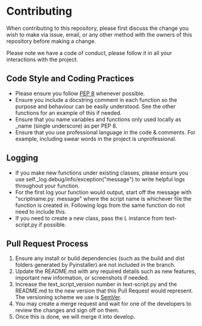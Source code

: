 # Contributing

When contributing to this repository, please first discuss the change you wish to make via issue,
email, or any other method with the owners of this repository before making a change. 

Please note we have a code of conduct, please follow it in all your interactions with the project.

## Code Style and Coding Practices

- Please ensure you follow [PEP 8](https://www.python.org/dev/peps/pep-0008/) whenever possible.
- Ensure you include a docstring comment in each function so the purpose and behaviour can be easily understood. See the other functions for an example of this if needed.
- Ensure that you name variables and functions only used locally as _name (single underscore) as per PEP 8. 
- Ensure that you use professional language in the code & comments. For example, including swear words in the project is unprofessional. 

## Logging

- If you make new functions under existing classes, please ensure you use self._log.debug/info/exception("message") to write helpful logs throughout your function.
- For the first log your function would output, start off the message with "scriptname.py: message" where the script name is whichever file the function is created in. Following logs from the same function do not need to include this.
- If you need to create a new class, pass the L instance from text-script.py if possible. 

## Pull Request Process

1. Ensure any install or build dependencies (such as the build and dist folders generated by Pyinstaller) are not included in the          branch.
2. Update the README.md with any required details such as new features, important new information, or screenshots if needed.
3. Increase the text_script_version number in text-script.py and the README.md to the new version that this
   Pull Request would represent. The versioning scheme we use is [SemVer](http://semver.org/).
4. You may create a merge request and wait for one of the developers to review the changes and sign off on them. 
5. Once this is done, we will merge it into develop.
